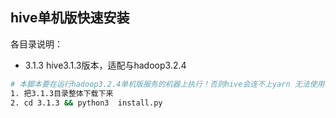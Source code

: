 ## hive单机版快速安装
各目录说明：
- 3.1.3   hive3.1.3版本，适配与hadoop3.2.4
```bash
# 本脚本要在运行hadoop3.2.4单机版服务的机器上执行！否则hive会连不上yarn 无法使用
1. 把3.1.3目录整体下载下来
2. cd 3.1.3 && python3  install.py
```
